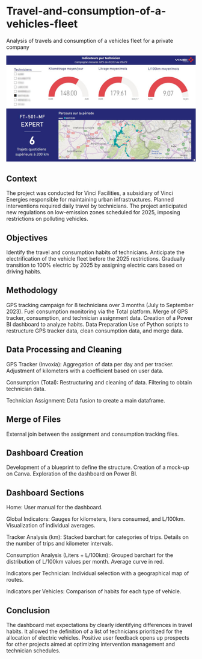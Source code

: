 # Travel-and-consumption-of-a-vehicles-fleet
Analysis of travels and consumption of a vehicles fleet for a private company

![Texte alternatif](https://github.com/MelvinDerouck/Travel-and-consumption-of-a-vehicles-fleet/blob/main/pic/sheet%205_censored.jpg)

## Context
The project was conducted for Vinci Facilities, a subsidiary of Vinci Energies responsible for maintaining urban infrastructures. Planned interventions required daily travel by technicians. The project anticipated new regulations on low-emission zones scheduled for 2025, imposing restrictions on polluting vehicles.

## Objectives
Identify the travel and consumption habits of technicians.
Anticipate the electrification of the vehicle fleet before the 2025 restrictions.
Gradually transition to 100% electric by 2025 by assigning electric cars based on driving habits.

## Methodology
GPS tracking campaign for 8 technicians over 3 months (July to September 2023).
Fuel consumption monitoring via the Total platform.
Merge of GPS tracker, consumption, and technician assignment data.
Creation of a Power BI dashboard to analyze habits.
Data Preparation
Use of Python scripts to restructure GPS tracker data, clean consumption data, and merge data.

## Data Processing and Cleaning
GPS Tracker (Invoxia):
Aggregation of data per day and per tracker.
Adjustment of kilometers with a coefficient based on user data.

Consumption (Total):
Restructuring and cleaning of data.
Filtering to obtain technician data.

Technician Assignment:
Data fusion to create a main dataframe.

## Merge of Files
External join between the assignment and consumption tracking files.

## Dashboard Creation
Development of a blueprint to define the structure.
Creation of a mock-up on Canva.
Exploration of the dashboard on Power BI.

## Dashboard Sections
Home:
User manual for the dashboard.

Global Indicators:
Gauges for kilometers, liters consumed, and L/100km.
Visualization of individual averages.

Tracker Analysis (km):
Stacked barchart for categories of trips.
Details on the number of trips and kilometer intervals.

Consumption Analysis (Liters + L/100km):
Grouped barchart for the distribution of L/100km values per month.
Average curve in red.

Indicators per Technician:
Individual selection with a geographical map of routes.

Indicators per Vehicles:
Comparison of habits for each type of vehicle.

## Conclusion
The dashboard met expectations by clearly identifying differences in travel habits. It allowed the definition of a list of technicians prioritized for the allocation of electric vehicles. Positive user feedback opens up prospects for other projects aimed at optimizing intervention management and technician schedules.
